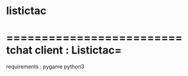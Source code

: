 # listictac
=========================
tchat client : Listictac=
=========================

requirements : 
pygame
python3

